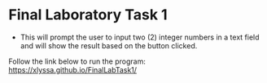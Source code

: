 # Final Laboratory Task 1

- This will prompt the user to input two (2) integer numbers in a text field and will show the result based on the button clicked.

Follow the link below to run the program:
https://xlyssa.github.io/FinalLabTask1/
